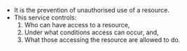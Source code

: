 - It is the prevention of unauthorised use of a resource.
- This service controls:
	1. Who can have access to a resource, 
	2. Under what conditions access can occur, and,
	3. What those accessing the resource are allowed to do.
